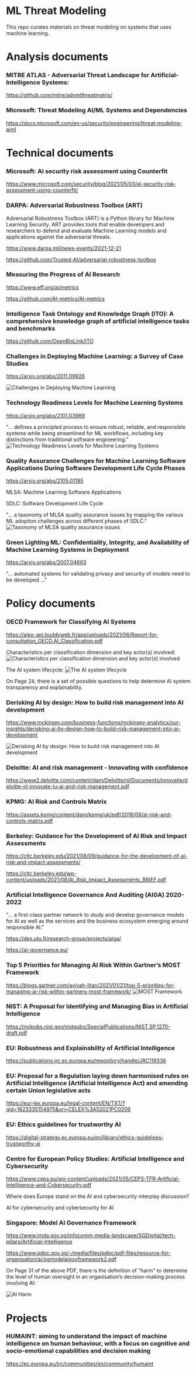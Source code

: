 # ML Threat Modeling
This repo curates materials on threat modeling on systems that uses machine learning.

# Analysis documents
### MITRE ATLAS - Adversarial Threat Landscape for Artificial-Intelligence Systems:
https://github.com/mitre/advmlthreatmatrix/

### Microsoft: Threat Modeling AI/ML Systems and Dependencies
https://docs.microsoft.com/en-us/security/engineering/threat-modeling-aiml

# Technical documents
### Microsoft: AI security risk assessment using Counterfit
https://www.microsoft.com/security/blog/2021/05/03/ai-security-risk-assessment-using-counterfit/

###  DARPA: Adversarial Robustness Toolbox (ART)

Adversarial Robustness Toolbox (ART) is a Python library for Machine Learning Security. ART provides tools that enable developers and researchers to defend and evaluate Machine Learning models and applications against the adversarial threats.

https://www.darpa.mil/news-events/2021-12-21

https://github.com/Trusted-AI/adversarial-robustness-toolbox

### Measuring the Progress of AI Research
https://www.eff.org/ai/metrics

https://github.com/AI-metrics/AI-metrics

### Intelligence Task Ontology and Knowledge Graph (ITO): A comprehensive knowledge graph of artificial intelligence tasks and benchmarks
https://github.com/OpenBioLink/ITO

### Challenges in Deploying Machine Learning: a Survey of Case Studies
https://arxiv.org/abs/2011.09926

![Challenges in Deploying Machine Learning](/figures/challenges.jpg)

### Technology Readiness Levels for Machine Learning Systems
https://arxiv.org/abs/2101.03989

"... defines a principled process to ensure robust, reliable, and responsible systems while being streamlined for ML workflows, including key distinctions from traditional software engineering."
![Technology Readiness Levels for Machine Learning Systems](/figures/TRL.jpg)

### Quality Assurance Challenges for Machine Learning Software Applications During Software Development Life Cycle Phases
https://arxiv.org/abs/2105.01195

MLSA: Machine Learning Software Applications

SDLC: Software Development Life Cycle

"... a taxonomy of MLSA quality assurance issues by mapping the various ML adoption challenges across different phases of SDLC."
![Taxonomy of MLSA quality assurance issues](/figures/MLSA.jpg)

### Green Lighting ML: Confidentiality, Integrity, and Availability of Machine Learning Systems in Deployment
https://arxiv.org/abs/2007.04693

"... automated systems for validating privacy and security of models need to be developed ..."

# Policy documents
### OECD Framework for Classifying AI Systems
https://aipo-api.buddyweb.fr/app/uploads/2021/06/Report-for-consultation_OECD.AI_Classification.pdf

Characteristics per classification dimension and key actor(s) involved:
![Characteristics per classification dimension and key actor(s) involved](/figures/actors.jpg)

The AI system lifecycle:
![The AI system lifecycle](/figures/lifecycle.jpg)

On Page 24, there is a set of possible questions to help determine AI system transparency and explainability.

### Derisking AI by design: How to build risk management into AI development
https://www.mckinsey.com/business-functions/mckinsey-analytics/our-insights/derisking-ai-by-design-how-to-build-risk-management-into-ai-development

![Derisking AI by design: How to build risk management into AI development](/figures/mackinsey.jpg)

### Deloitte: AI and risk management - Innovating with confidence
https://www2.deloitte.com/content/dam/Deloitte/nl/Documents/innovatie/deloitte-nl-innovate-lu-ai-and-risk-management.pdf

### KPMG: AI Risk and Controls Matrix
https://assets.kpmg/content/dam/kpmg/uk/pdf/2018/09/ai-risk-and-controls-matrix.pdf

### Berkeley: Guidance for the Development of AI Risk and Impact Assessments
https://cltc.berkeley.edu/2021/08/09/guidance-for-the-development-of-ai-risk-and-impact-assessments/

https://cltc.berkeley.edu/wp-content/uploads/2021/08/AI_Risk_Impact_Assessments_BRIEF.pdf

### Artificial Intelligence Governance And Auditing (AIGA) 2020-2022
"... a first-class partner network to study and develop governance models for AI as well as the services and the business ecosystem emerging around responsible AI."

https://des.utu.fi/research-group/projects/aiga/

https://ai-governance.eu/

### Top 5 Priorities for Managing AI Risk Within Gartner’s MOST Framework
https://blogs.gartner.com/avivah-litan/2021/01/21/top-5-priorities-for-managing-ai-risk-within-gartners-most-framework/
![MOST Framework](/figures/MOSTframework.jpg)

### NIST: A Proposal for Identifying and Managing Bias in Artificial Intelligence
https://nvlpubs.nist.gov/nistpubs/SpecialPublications/NIST.SP.1270-draft.pdf

### EU: Robustness and Explainability of Artificial Intelligence
https://publications.jrc.ec.europa.eu/repository/handle/JRC119336

### EU: Proposal for a Regulation laying down harmonised rules on Artificial Intelligence (Artificial Intelligence Act) and amending certain Union legislative acts
https://eur-lex.europa.eu/legal-content/EN/TXT/?qid=1623335154975&uri=CELEX%3A52021PC0206

### EU: Ethics guidelines for trustworthy AI
https://digital-strategy.ec.europa.eu/en/library/ethics-guidelines-trustworthy-ai

### Centre for European Policy Studies: Artificial Intelligence and Cybersecurity
https://www.ceps.eu/wp-content/uploads/2021/05/CEPS-TFR-Artificial-Intelligence-and-Cybersecurity.pdf

Where does Europe stand on the AI and cybersecurity interplay discussion? 

AI for cybersecurity and cybersecurity for AI

### Singapore: Model AI Governance Framework
https://www.imda.gov.sg/infocomm-media-landscape/SGDigital/tech-pillars/Artificial-Intelligence

https://www.pdpc.gov.sg/-/media/files/pdpc/pdf-files/resource-for-organisation/ai/sgmodelaigovframework2.pdf

On Page 31 of the above PDF, there is the definition of "harm" to determine the level of human oversight in an organisation’s decision-making process involving AI:

![AI Harm](/figures/AIHarm.jpg)

# Projects
### HUMAINT: aiming to understand the impact of machine intelligence on human behaviour, with a focus on cognitive and socio-emotional capabilities and decision making
https://ec.europa.eu/jrc/communities/en/community/humaint
